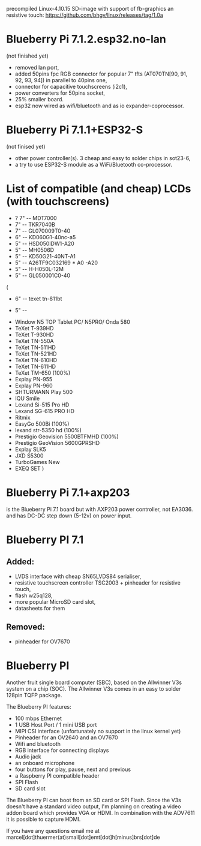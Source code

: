precompiled Linux-4.10.15 SD-image with support of fb-graphics an resistive touch:
https://github.com/bhgv/linux/releases/tag/1.0a

Blueberry Pi 7.1.2.esp32.no-lan
===============================
(not finished yet)
* removed lan port,
* added 50pins fpc RGB connector for popular 7" tfts (AT070TN[90, 91, 92, 93, 94]) in parallel to 40pins one,
* connector for capacitive touchscreens (i2c1),
* power converters for 50pins socket,
* 25% smaller board.
* esp32 now wired as wifi/bluetooth and as io expander-coprocessor.


Blueberry Pi 7.1.1+ESP32-S
==========================
(not finised yet)
* other power controller(s). 3 cheap and easy to solder chips in sot23-6,
* a try to use ESP32-S module as a WiFi/Bluetooth co-processor.


List of compatible (and cheap) LCDs (with touchscreens)
=======================================================
* ? 7" -- MDT7000
* 7" -- TKR7040B
* 7" -- GL070009T0-40
* 6" -- KD060G1-40nc-a5
* 5" -- HSD050IDW1-A20
* 5" -- MH0506D
* 5" -- KD50G21-40NT-A1
* 5" -- A26TF9C032169 * A0 -A20
* 5" -- H-H050L-12M
* 5" -- GL050001C0-40

(
* 6" -- texet tn-811bt

* 5" --
- Window N5 TOP Tablet PC/ N5PRO/ Onda 580
- TeXet T-939HD
- TeXet T-930HD
- TeXet TN-550A
- TeXet TN-511HD
- TeXet TN-521HD
- TeXet TN-610HD
- TeXet TN-611HD
- TeXet TM-650 (100%)
- Explay PN-955
- Explay PN-960
- SHTURMANN Play 500
- IQU Smile
- Lexand Si-515 Pro HD
- Lexand SG-615 PRO HD
- Ritmix
- EasyGo 500Bi (100%)
- lexand str-5350 hd (100%)
- Prestigio Geovision 5500BTFMHD (100%)
- Prestigio GeoVision 5600GPRSHD
- Explay SLK5
- JXD S5300
- TurboGames New
- EXEQ SET
)


Blueberry Pi 7.1+axp203
=======================
is the Blueberry Pi 7.1 board but with AXP203 power controller, not EA3036. and has DC-DC step down (5-12v) on power input.


Blueberry PI 7.1
================

Added:
------
* LVDS interface with cheap SN65LVDS84 serialiser,
* resistive touchscreen controller TSC2003 + pinheader for resistive touch,
* flash w25q128,
* more popular MicroSD card slot,
* datasheets for them

Removed:
--------
* pinheader for OV7670


Blueberry PI
============
Another fruit single board computer (SBC), based on the Allwinner V3s system on a chip (SOC).
The Allwinner V3s comes in an easy to solder 128pin TQFP package.

The Blueberry PI features:

- 100 mbps Ethernet
- 1 USB Host Port / 1 mini USB port
- MIPI CSI interface (unfortunately no support in the linux kernel yet)
- Pinheader for an OV2640 and an OV7670
- Wifi and bluetooth
- RGB interface for connecting displays
- Audio jack
- an onboard microphone
- four buttons for play, pause, next and previous
- a Raspberry PI compatible header
- SPI Flash
- SD card slot


The Blueberry PI can boot from an SD card or SPI Flash.
Since the V3s doesn't have a standard video output, I'm planning on creating a video addon board which provides VGA or HDMI. In combination with the ADV7611 it is possible to capture HDMI.

If you have any questions email me at marcel[dot]thuermer(at)smail[dot]emt[dot]h[minus]brs[dot]de
